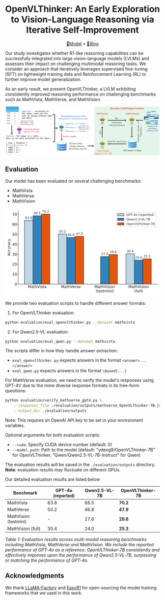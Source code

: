 <div align="center">

<h1>OpenVLThinker: An Early Exploration to Vision-Language Reasoning via Iterative Self-Improvement</h1>

<p align="center">
  <a href="https://huggingface.co/ydeng9/OpenVLThinker-7B">🤗Model</a> • <a href="https://yihe-deng.notion.site/openvlthinker">📝Blog</a>
</p>

</div>

Our study investigates whether R1-like reasoning capabilities can be successfully integrated into large vision-language models (LVLMs) and assesses their impact on challenging multimodal reasoning tasks. We consider an approach that iteratively leverages supervised fine-tuning (SFT) on lightweight training data and Reinforcement Learning (RL) to further improve model generalization. 

As an early result, we present OpenVLThinker, a LVLM exhibiting consistently improved reasoning performance on challenging benchmarks such as MathVista, MathVerse, and MathVision.

<p align="center">
<img src="./assets/demo-vlthinker.png" width="600">
</p>

## Evaluation

Our model has been evaluated on several challenging benchmarks:

- MathVista
- MathVerse
- MathVision

<p align="center">
<img src="./assets/main_result.png" width="600">
</p>

We provide two evaluation scripts to handle different answer formats:

1. For OpenVLThinker evaluation:
```bash
python evaluation/eval_openvlthinker.py --dataset mathvista
```

2. For Qwen2.5-VL evaluation:
```bash
python evaluation/eval_qwen.py --dataset mathvista
```

The scripts differ in how they handle answer extraction:
- `eval_openvlthinker.py` expects answers in the format `<answer>...</answer>`
- `eval_qwen.py` expects answers in the format `\boxed{...}`

For MathVerse evaluation, we need to verify the model's responses using GPT-4V due to the more diverse response formats in its free-form questions:
```bash
python evaluation/verify_mathverse_gpt4.py \
    --responses_file ./evaluation/outputs/mathverse_OpenVLThinker-7B.json \
    --output_dir ./evaluation/outputs
```
Note: This requires an OpenAI API key to be set in your environment variables.

Optional arguments for both evaluation scripts:
- `--cuda`: Specify CUDA device number (default: 0)
- `--model_path`: Path to the model (default: "ydeng9/OpenVLThinker-7B" for OpenVLThinker, "Qwen/Qwen2.5-VL-7B-Instruct" for Qwen)

The evaluation results will be saved in the `./evaluation/outputs` directory. **Note**: evaluation results may fluctuate on different GPUs.

Our detailed evaluation results are listed below

| Benchmark | GPT-4o (reported) | Qwen2.5-VL-7B | OpenVLThinker-7B |
|-----------|------------------|---------------|------------------|
| MathVista | 63.8 | 68.5 | **70.2** |
| MathVerse | 50.2 | 46.8 | **47.9** |
| MathVision (testmini) | - | 27.6 | **29.6** |
| MathVision (full) | 30.4 | 24.0 | **25.3** |

*Table 1: Evaluation results across multi-modal reasoning benchmarks including MathVista, MathVerse and MathVision. We include the reported performance of GPT-4o as a reference. OpenVLThinker-7B consistently and effectively improves upon the performance of Qwen2.5-VL-7B, surpassing or matching the performance of GPT-4o.*

## Acknowledgments

We thank [LLaMA-Factory](https://github.com/hiyouga/LLaMA-Factory) and [EasyR1](https://github.com/hiyouga/EasyR1) for open-sourcing the model training frameworks that we used in this work.